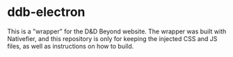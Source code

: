 # ddb-electron
This is a "wrapper" for the D&amp;D Beyond website. The wrapper was built with Nativefier, and this repository is only for keeping the injected CSS and JS files, as well as instructions on how to build.
